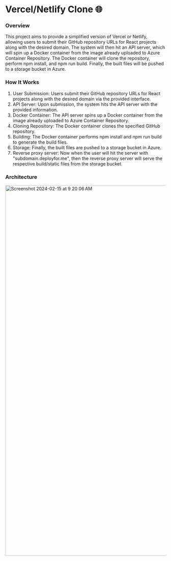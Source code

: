 # Vercel/Netlify Clone 🌐

### Overview

This project aims to provide a simplified version of Vercel or Netlify, allowing users to submit their GitHub repository URLs for React projects along with the desired domain. The system will then hit an API server, which will spin up a Docker container from the image already uploaded to Azure Container Repository. The Docker container will clone the repository, perform npm install, and npm run build. Finally, the built files will be pushed to a storage bucket in Azure.

### How It Works

1. User Submission: Users submit their GitHub repository URLs for React projects along with the desired domain via the provided interface.
2. API Server: Upon submission, the system hits the API server with the provided information.
3. Docker Container: The API server spins up a Docker container from the image already uploaded to Azure Container Repository.
4. Cloning Repository: The Docker container clones the specified GitHub repository.
5. Building: The Docker container performs npm install and npm run build to generate the build files.
6. Storage: Finally, the built files are pushed to a storage bucket in Azure.
7. Reverse proxy server: Now when the user will hit the server with "subdomain.deployfor.me", then the reverse proxy server will serve the respective build/static files from the storage bucket.

### Architecture
<img width="1165" alt="Screenshot 2024-02-15 at 9 20 06 AM" src="https://github.com/Patel-Muhammad/vercel-clone/assets/96219910/3053d709-2c41-4667-be27-8d03d0e0794e">
